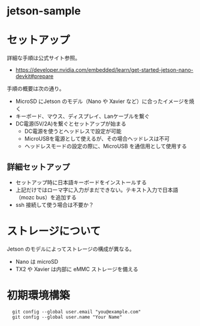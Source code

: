 # jetson-sample


# セットアップ

詳細な手順は公式サイト参照。

- https://developer.nvidia.com/embedded/learn/get-started-jetson-nano-devkit#prepare


手順の概要は次の通り。

- MicroSD にJetson のモデル（Nano や Xavier など）に合ったイメージを焼く
- キーボード、マウス、ディスプレイ、Lanケーブルを繋ぐ
- DC電源(5V/2A)を繋ぐとセットアップが始まる
  - DC電源を使うとヘッドレスで設定が可能
  - MicroUSBを電源として使えるが、その場合ヘッドレスは不可
  - ヘッドレスモードの設定の際に、MicroUSB を通信用として使用する


## 詳細セットアップ

- セットアップ時に日本語キーボードをインストールする
- 上記だけではローマ字に入力がまだできない。テキスト入力で日本語（mozc bus）を追加する
- ssh 接続して使う場合は不要か？


# ストレージについて

Jetson のモデルによってストレージの構成が異なる。

- Nano は microSD
- TX2 や Xavier は内部に eMMC ストレージを備える


# 初期環境構築

```
  git config --global user.email "you@example.com"
  git config --global user.name "Your Name"
```


